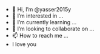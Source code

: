 - 👋 Hi, I’m @yasser2015y
- 👀 I’m interested in ...
- 🌱 I’m currently learning ...
- 💞️ I’m looking to collaborate on ...
- 📫 How to reach me ...
-    I love you
<!---
yasser2015y/yasser2015y is a ✨ special ✨ repository because its `README.md` (this file) appears on your GitHub profile.
You can click the Preview link to take a look at your changes.
--->
